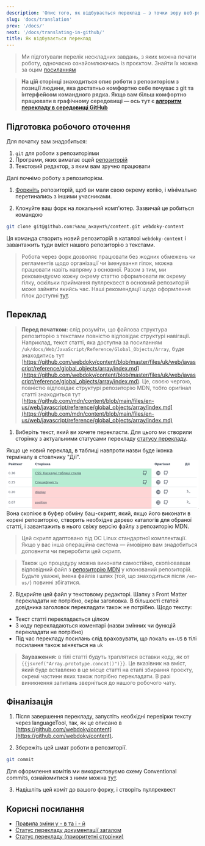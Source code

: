```yaml
---
description: 'Опис того, як відбувається переклад — з точки зору веб-розробника чи просто людини із досвідом роботи з Git та інтерфейсом командного рядка'
slug: 'docs/translation'
prev: '/docs/'
next: '/docs/translating-in-github/'
title: Як відбувається переклад
---
```


> Ми підготували перелік нескладних завдань, з яких можна почати роботу, одночасно ознайомлюючись із проєктом. Знайти їх можна за оцим [посиланням](https://github.com/webdoky/content/issues?q=is%3Aissue+is%3Aopen+label%3A%22good+first+issue%22)

> **На цій сторінці знаходиться опис роботи з репозиторієм з позиції людини, яка достатньо комфортно себе почуває з git та інтерфейсом командного рядка. Якщо вам більш комфортно працювати в графічному середовищі — ось тут є [алгоритм перекладу в середовищі GitHub](/docs/translating-in-github)**

## Підготовка робочого оточення

Для початку вам знадобиться:

1. `git` для роботи з репозиторіями
2. Програми, яких вимагає оцей [репозиторій](https://github.com/webdoky/content)
3. Текстовий редактор, з яким вам зручно працювати

Далі почнімо роботу з репозиторієм.

1. [Форкніть](https://docs.github.com/en/get-started/quickstart/fork-a-repo) репозиторій, щоб ви мали свою окрему копію, і мінімально перетинались з іншими учасниками.

2. Клонуйте ваш форк на локальний комп'ютер. Зазвичай це робиться командою

```sh
git clone git@github.com:%ваш_акаунт%/content.git webdoky-content
```

Ця команда створить новий репозиторій в каталозі `webdoky-content` і завантажить туди вміст нашого репозиторію з текстами.

> Робота через форк дозволяє працювати без жодних обмежень чи регламентів щодо організації чи іменування гілок, можна працювати навіть напряму з основної. Разом з тим, ми рекомендуємо кожну окрему статтю оформлювати як окрему гілку, оскільки приймання пуллреквест в основний репозиторій може зайняти якийсь час. Наші рекомендації щодо оформлення гілок доступні [тут](/docs/git-naming-conventions).

## Переклад

> **Перед початком:** слід розуміти, що файлова структура репозиторію з текстами повністю відповідає структурі навігації. Наприклад, текст статті, яка доступна за посиланням `/uk/docs/Web/JavaScript/Reference/Global_Objects/Array`, буде знаходитись тут [https://github.com/webdoky/content/blob/master/files/uk/web/javascript/reference/global_objects/array/index.md](https://github.com/webdoky/content/blob/master/files/uk/web/javascript/reference/global_objects/array/index.md). Це, своєю чергою, повністю відповідає структурі репозиторію MDN, тобто оригінал статті знаходиться тут [https://github.com/mdn/content/blob/main/files/en-us/web/javascript/reference/global_objects/array/index.md](https://github.com/mdn/content/blob/main/files/en-us/web/javascript/reference/global_objects/array/index.md)

1. Виберіть текст, який ви хочете перекласти. Для цього ми створили сторінку з актуальними статусами перекладу [статусу перекладу](https://webdoky.org/translation-status-priority).

Якщо це новий переклад, в таблиці навпроти назви буде іконка терміналу в стовпчику "Дії".
![Зразок того, як виглядає таблиця статусу перекладу](./shot-1637831355.png)
Вона скопіює в буфер обміну баш-скрипт, який, якщо його виконати в корені репозиторію, створить необхідне дерево каталогів для обраної статті, і завантажить в нього свіжу версію файлу з репозиторію MDN.

> Цей скрипт адаптовано під ОС Linux стандартної комплектації. Якщо у вас інша операційна система — ймовірно вам знадобиться доповнити чи переробити цей скрипт.

> Також цю процедуру можна виконати самостійно, скопіювавши відповідний файл з [репозиторію MDN](https://github.com/mdn/content/) у клонований репозиторій. Будьте уважні, імена файлів і шлях (той, що знаходиться після `/en-us/`) повинні збігатися.

2. Відкрийте цей файл у текстовому редакторі. Шапку з Front Matter перекладати не потрібно, окрім заголовка. В більшості статей довідника заголовок перекладати також не потрібно. Щодо тексту:

- Текст статті перекладається цілком
- З коду перекладаються коментарі (назви змінних чи функцій перекладати не потрібно)
- Під час перекладу посилань слід враховувати, що локаль `en-US` в тілі посилання також міняється на `uk`

> **Зауваження:** в тілі статті будуть траплятися вставки коду, як от `{{jsxref("Array.prototype.concat()")}}`. Це вказівник на вміст, який буде вставлено в це місце статті на етапі збирання проєкту, окремі частини яких також потрібно перекладати. В разі виникнення запитань зверніться до нашого робочого чату.

## Фіналізація

1. Після завершення перекладу, запустіть необхідні перевірки тексту через languageTool, так, як це описано в [https://github.com/webdoky/content](https://github.com/webdoky/content).

2. Збережіть цей шмат роботи в репозиторії.

```sh
git commit
```

Для оформлення комітів ми використовуємо схему Conventional commits, ознайомитися з ними можна [тут](/docs/git-naming-conventions).

3. Надішліть цей коміт до вашого форку, і створіть пуллреквест

## Корисні посилання

- [Правила зміни у - в та і - й](https://zbruc.eu/node/41947)
- [Статус перекладу документації загалом](/translation-status-general)
- [Статус перекладу (приоритетні сторінки)](/translation-status-priority)
